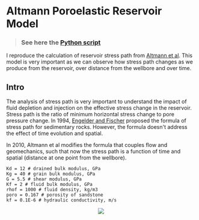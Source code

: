 # Altmann Poroelastic Reservoir Model

> ### See here the [Python script](https://github.com/yohanesnuwara/computational-geophysics/blob/master/altmann2010_poroelasticity.ipynb)

I reproduce the calculation of reservoir stress path from [Altmann et al](https://www.sciencedirect.com/science/article/pii/S136516091000136X). This model is very important as we can observe how stress path changes as we produce from the reservoir, over distance from the wellbore and over time. 

## Intro

The analysis of stress path is very important to understand the impact of fluid depletion and injection on the effective stress change in the reservoir. Stress path is the ratio of minimum horizontal stress change to pore pressure change. In 1994, [Engelder and Fischer](https://www.researchgate.net/publication/249520094_Influence_of_poroelastic_behavior_on_the_magnitude_of_minimum_horizontal_stress_Sh_in_overpressured_parts_of_sedimentary_basins) proposed the formula of stress path for sedimentary rocks. However, the formula doesn't address the effect of time evolution and spatial. 

In 2010, Altmann et al modifies the formula that couples flow and geomechanics, such that now the stress path is a function of time and spatial (distance at one point from the wellbore). 

```
Kd = 12 # drained bulk modulus, GPa
Kg = 40 # grain bulk modulus, GPa
G = 5.5 # shear modulus, GPa
Kf = 2 # fluid bulk modulus, GPa
rhof = 1000 # fluid density, kg/m3
poro = 0.167 # porosity of sandstone
kf = 0.1E-6 # hydraulic conductivity, m/s
```

<p align="center">
  <img src="https://user-images.githubusercontent.com/51282928/99690483-cb6af480-2aba-11eb-8920-695045ed3422.png" />
</p>

